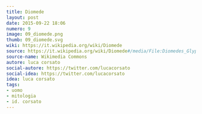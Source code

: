 ```yaml
---
title: Diomede
layout: post
date: 2015-09-22 18:06
numero: 9
image: 09_diomede.png
thumb: 09_diomede.svg
wiki: https://it.wikipedia.org/wiki/Diomede
source: https://it.wikipedia.org/wiki/Diomede#/media/File:Diomedes_Glyptothek_Munich_304_n2.jpg
source-name: Wikimedia Commons
autore: luca corsato
social-autore: https://twitter.com/lucacorsato
social-idea: https://twitter.com/lucacorsato
idea: luca corsato
tags:
- uomo
- mitologia
- id. corsato
---
```

